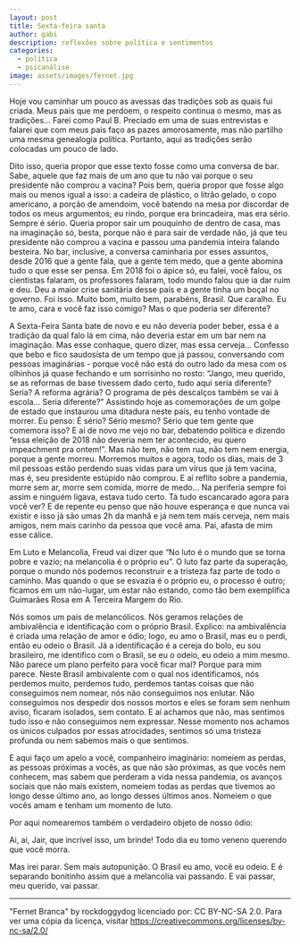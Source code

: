 ```yaml
---
layout: post
title: Sexta-feira santa
author: gabi
description: reflexões sobre política e sentimentos
categories:
  - política
  - psicanálise
image: assets/images/fernet.jpg
---
```


Hoje vou caminhar um pouco as avessas das tradições sob as quais fui criada. Meus pais que me perdoem, o respeito continua o mesmo, mas as tradições... Farei como Paul B. Preciado em uma de suas entrevistas e falarei que com meus pais faço as pazes amorosamente, mas não partilho uma mesma genealogia política. Portanto, aqui as tradições serão colocadas um pouco de lado.

Dito isso, queria propor que esse texto fosse como uma conversa de bar. Sabe, aquele que faz mais de um ano que tu não vai porque o seu presidente não comprou a vacina? Pois bem, queria propor que fosse algo mais ou menos igual a isso: a cadeira de plástico, o litrão gelado, o copo americano, a porção de amendoim, você batendo na mesa por discordar de todos os meus argumentos; eu rindo, porque era brincadeira, mas era sério. Sempre é sério. Queria propor sair um pouquinho de dentro de casa, mas na imaginação só, besta, porque não é para sair de verdade não, já que teu presidente não comprou a vacina e passou uma pandemia inteira falando besteira. No bar, inclusive, a conversa caminharia por esses assuntos, desde 2016 que a gente fala, que a gente tem medo, que a gente abomina tudo o que esse ser pensa. Em 2018 foi o ápice só, eu falei, você falou, os cientistas falaram, os professores falaram, todo mundo falou que ia dar ruim e deu. Deu a maior crise sanitária desse país e a gente tinha um boçal no governo. Foi isso. Muito bom, muito bem, parabéns, Brasil. Que caralho. Eu te amo, cara e você faz isso comigo? Mas o que poderia ser diferente? 

A Sexta-Feira Santa bate de novo e eu não deveria poder beber, essa é a tradição da qual falo lá em cima, não deveria estar em um bar nem na imaginação. Mas esse conhaque, quero dizer, mas essa cerveja... Confesso que bebo e fico saudosista de um tempo que já passou, conversando com pessoas imaginárias - porque você não está do outro lado da mesa com os olhinhos já quase fechando e um sorrisinho no rosto: “Jango, meu querido, se as reformas de base tivessem dado certo, tudo aqui seria diferente? Seria? A reforma agrária? O programa de pés descalços também se vai à escola... Seria diferente?” Assistindo hoje as comemorações de um golpe de estado que instaurou uma ditadura neste país, eu tenho vontade de morrer. Eu penso: É sério? Sério mesmo? Sério que tem gente que comemora isso? E aí de novo me vejo no bar, debatendo política e dizendo “essa eleição de 2018 não deveria nem ter acontecido, eu quero impeachment pra ontem!”. Mas não tem, não tem rua, não tem nem energia, porque a gente morreu. Morremos muitos e agora, todo os dias, mais de 3 mil pessoas estão perdendo suas vidas para um vírus que já tem vacina, mas é, seu presidente estúpido não comprou. E aí reflito sobre a pandemia, morre sem ar, morre sem comida, morre de medo... Na periferia sempre foi assim e ninguém ligava, estava tudo certo. Tá tudo escancarado agora para você ver? E de repente eu penso que não houve esperança e que nunca vai existir e isso já são umas 2h da manhã e já nem tem mais cerveja, nem mais amigos, nem mais carinho da pessoa que você ama. Pai, afasta de mim esse cálice. 

Em Luto e Melancolia, Freud vai dizer que “No luto é o mundo que se torna pobre e vazio; na melancolia é o próprio eu”. O luto faz parte da superação, porque o mundo nós podemos reconstruir e a tristeza faz parte de todo o caminho. Mas quando o que se esvazia é o próprio eu, o processo é outro; ficamos em um não-lugar, um estar não estando, como tão bem exemplifica Guimarães Rosa em A Terceira Margem do Rio.

Nós somos um país de melancólicos. Nós geramos relações de ambivalência e identificação com o próprio Brasil. Explico: na ambivalência é criada uma relação de amor e ódio; logo, eu amo o Brasil, mas eu o perdi, então eu odeio o Brasil. Já a identificação é a cereja do bolo, eu sou brasileiro, me identifico com o Brasil, se eu o odeio, eu odeio a mim mesmo. Não parece um plano perfeito para você ficar mal? Porque para mim parece. Neste Brasil ambivalente com o qual nos identificamos, nós perdemos muito, perdemos tudo, perdemos tantas coisas que não conseguimos nem nomear, nós não conseguimos nos enlutar. Não conseguimos nos despedir dos nossos mortos e eles se foram sem nenhum aviso, ficaram isolados, sem contato. E aí achamos que não, mas sentimos tudo isso e não conseguimos nem expressar. Nesse momento nos achamos os únicos culpados por essas atrocidades, sentimos só uma tristeza profunda ou nem sabemos mais o que sentimos.

E aqui faço um apelo a você, companheiro imaginário: nomeiem as perdas, as pessoas próximas a vocês, as que não são próximas, as que vocês nem conhecem, mas sabem que perderam a vida nessa pandemia, os avanços sociais que não mais existem, nomeiem todas as perdas que tivemos ao longo desse último ano, ao longo desses últimos anos. Nomeiem o que vocês amam e tenham um momento de luto.

Por aqui nomearemos também o verdadeiro objeto de nosso ódio:

Ai, ai, Jair, que incrível isso, um brinde! Todo dia eu tomo veneno querendo que você morra.

Mas irei parar. Sem mais autopunição. O Brasil eu amo, você eu odeio. E é separando bonitinho assim que a melancolia vai passando. E vai passar, meu querido, vai passar. 

---

"Fernet Branca" by rockdoggydog licenciado por: CC BY-NC-SA 2.0. Para ver uma cópia da licença, visitar https://creativecommons.org/licenses/by-nc-sa/2.0/
